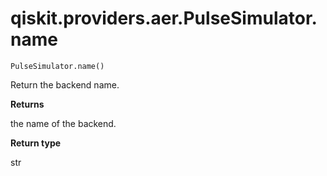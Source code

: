 # qiskit.providers.aer.PulseSimulator.name

`PulseSimulator.name()`

Return the backend name.

**Returns**

the name of the backend.

**Return type**

str

